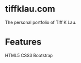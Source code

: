 <h1>tiffklau.com</h1>
<p>The personal portfolio of Tiff K Lau.</p>

<h1>Features</h1>
<p>HTML5 CSS3 Bootstrap</p>
